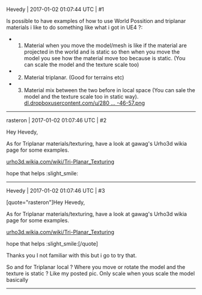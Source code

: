 Hevedy | 2017-01-02 01:07:44 UTC | #1

Is possible to have examples of how to use World Possition and triplanar materials i like to do something like what i got in UE4 ?:

- 1) Material when you move the model/mesh is like if the material are projected in the world and is static so then when you move the model you see how the material move too because is static. (You can scale the model and the texture scale too)
- 2) Material triplanar. (Good for terrains etc)
- 3) Material mix between the two before in local space (You can sale the model and the texture scale too in static way). [dl.dropboxusercontent.com/u/280 ... -46-57.png](https://dl.dropboxusercontent.com/u/28070491/URho3D/Forums/2015-10-22_14-46-57.png)

-------------------------

rasteron | 2017-01-02 01:07:46 UTC | #2

Hey Hevedy,

As for Triplanar materials/texturing, have a look at gawag's Urho3d wikia page for some examples.

[urho3d.wikia.com/wiki/Tri-Planar_Texturing](http://urho3d.wikia.com/wiki/Tri-Planar_Texturing)

hope that helps :slight_smile:

-------------------------

Hevedy | 2017-01-02 01:07:46 UTC | #3

[quote="rasteron"]Hey Hevedy,

As for Triplanar materials/texturing, have a look at gawag's Urho3d wikia page for some examples.

[urho3d.wikia.com/wiki/Tri-Planar_Texturing](http://urho3d.wikia.com/wiki/Tri-Planar_Texturing)

hope that helps :slight_smile:[/quote]


Thanks you I not familiar with this but i go to try that.

So and for Triplanar local ? Where you move or rotate the model and the texture is static ? Like my posted pic. Only scale when yous scale the model basically

-------------------------

